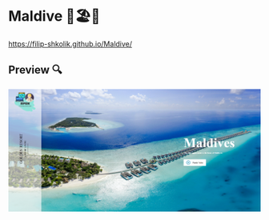 # Maldive 🌴🏖️🌊

https://filip-shkolik.github.io/Maldive/

## Preview :mag:
![Image alt](https://github.com/filip-shkolik/Maldive/blob/main/preview/preview.png)

